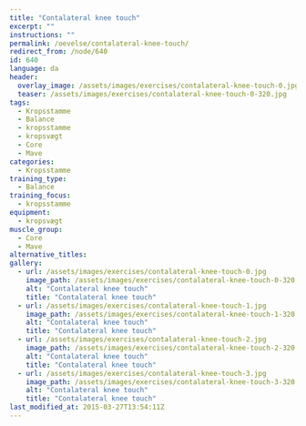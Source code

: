 ```yaml
---
title: "Contalateral knee touch"
excerpt: ""
instructions: ""
permalink: /oevelse/contalateral-knee-touch/
redirect_from: /node/640
id: 640
language: da
header:
  overlay_image: /assets/images/exercises/contalateral-knee-touch-0.jpg
  teaser: /assets/images/exercises/contalateral-knee-touch-0-320.jpg
tags:
  - Kropsstamme
  - Balance
  - kropsstamme
  - kropsvægt
  - Core
  - Mave
categories:
  - Kropsstamme
training_type: 
  - Balance
training_focus: 
  - kropsstamme
equipment:
  - kropsvægt
muscle_group:
  - Core
  - Mave
alternative_titles:
gallery:
  - url: /assets/images/exercises/contalateral-knee-touch-0.jpg
    image_path: /assets/images/exercises/contalateral-knee-touch-0-320.jpg
    alt: "Contalateral knee touch"
    title: "Contalateral knee touch"
  - url: /assets/images/exercises/contalateral-knee-touch-1.jpg
    image_path: /assets/images/exercises/contalateral-knee-touch-1-320.jpg
    alt: "Contalateral knee touch"
    title: "Contalateral knee touch"
  - url: /assets/images/exercises/contalateral-knee-touch-2.jpg
    image_path: /assets/images/exercises/contalateral-knee-touch-2-320.jpg
    alt: "Contalateral knee touch"
    title: "Contalateral knee touch"
  - url: /assets/images/exercises/contalateral-knee-touch-3.jpg
    image_path: /assets/images/exercises/contalateral-knee-touch-3-320.jpg
    alt: "Contalateral knee touch"
    title: "Contalateral knee touch"
last_modified_at: 2015-03-27T13:54:11Z
---
```



